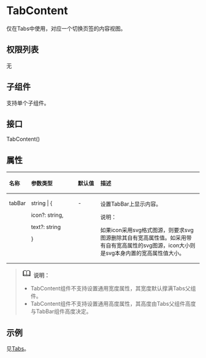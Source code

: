 # TabContent<a name="ZH-CN_TOPIC_0000001119929128"></a>

仅在Tabs中使用，对应一个切换页签的内容视图。

## 权限列表<a name="section988262631714"></a>

无

## 子组件<a name="section5989144051714"></a>

支持单个子组件。

## 接口<a name="section97451749121712"></a>

TabContent\(\)

## 属性<a name="section1738516911810"></a>

<a name="table1854mcpsimp"></a>
<table><thead align="left"><tr id="row1861mcpsimp"><th class="cellrowborder" valign="top" width="8.84%" id="mcps1.1.5.1.1"><p id="p1863mcpsimp"><a name="p1863mcpsimp"></a><a name="p1863mcpsimp"></a>名称</p>
</th>
<th class="cellrowborder" valign="top" width="24.82%" id="mcps1.1.5.1.2"><p id="p1865mcpsimp"><a name="p1865mcpsimp"></a><a name="p1865mcpsimp"></a>参数类型</p>
</th>
<th class="cellrowborder" valign="top" width="11.88%" id="mcps1.1.5.1.3"><p id="p1867mcpsimp"><a name="p1867mcpsimp"></a><a name="p1867mcpsimp"></a>默认值</p>
</th>
<th class="cellrowborder" valign="top" width="54.459999999999994%" id="mcps1.1.5.1.4"><p id="p1869mcpsimp"><a name="p1869mcpsimp"></a><a name="p1869mcpsimp"></a>描述</p>
</th>
</tr>
</thead>
<tbody><tr id="row1870mcpsimp"><td class="cellrowborder" valign="top" width="8.84%" headers="mcps1.1.5.1.1 "><p id="p10682mcpsimp"><a name="p10682mcpsimp"></a><a name="p10682mcpsimp"></a>tabBar</p>
</td>
<td class="cellrowborder" valign="top" width="24.82%" headers="mcps1.1.5.1.2 "><p id="p183331827143515"><a name="p183331827143515"></a><a name="p183331827143515"></a>string | {</p>
<p id="p6774182313515"><a name="p6774182313515"></a><a name="p6774182313515"></a>icon?: string,</p>
<p id="p7318830153513"><a name="p7318830153513"></a><a name="p7318830153513"></a>text?: string</p>
<p id="p10684mcpsimp"><a name="p10684mcpsimp"></a><a name="p10684mcpsimp"></a>}</p>
</td>
<td class="cellrowborder" valign="top" width="11.88%" headers="mcps1.1.5.1.3 "><p id="p10686mcpsimp"><a name="p10686mcpsimp"></a><a name="p10686mcpsimp"></a>-</p>
</td>
<td class="cellrowborder" valign="top" width="54.459999999999994%" headers="mcps1.1.5.1.4 "><p id="p10688mcpsimp"><a name="p10688mcpsimp"></a><a name="p10688mcpsimp"></a>设置TabBar上显示内容。</p>
<div class="note" id="note66251557181812"><a name="note66251557181812"></a><a name="note66251557181812"></a><span class="notetitle"> 说明： </span><div class="notebody"><p id="p6625125761813"><a name="p6625125761813"></a><a name="p6625125761813"></a>如果icon采用svg格式图源，则要求svg图源删除其自有宽高属性值。如采用带有自有宽高属性的svg图源，icon大小则是svg本身内置的宽高属性值大小。</p>
</div></div>
</td>
</tr>
</tbody>
</table>

>![](../../public_sys-resources/icon-note.gif) **说明：** 
>-   TabContent组件不支持设置通用宽度属性，其宽度默认撑满Tabs父组件。
>-   TabContent组件不支持设置通用高度属性，其高度由Tabs父组件高度与TabBar组件高度决定。

## 示例<a name="section1131255321814"></a>

见[Tabs](ts-container-tabs.md#section1131255321814)。

